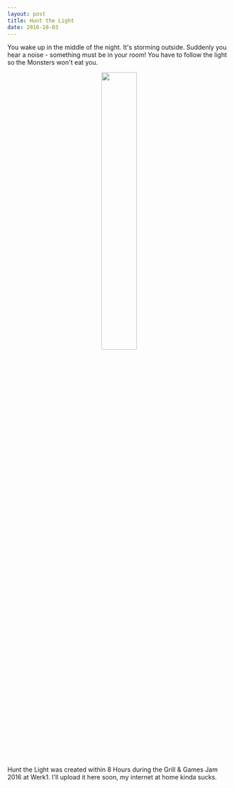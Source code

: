 ```yaml
---
layout: post
title: Hunt the Light
date: 2016-10-03
---
```

You wake up in the middle of the night. It's storming outside. Suddenly you hear a noise - something must be in your room! You have to follow the light so the Monsters won't eat you.
<center><img src = "{{site.url}}/assets/images/screenshots/HuntTheLight.png" style = "width:40%;height:40%"></center>
Hunt the Light was created within 8 Hours during the Grill & Games Jam 2016 at Werk1. I'll upload it here soon, my internet at home kinda sucks.